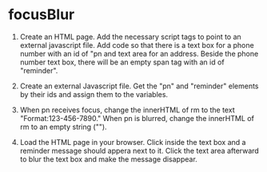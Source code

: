 # focusBlur

1. Create an HTML page. Add the necessary script tags to point to an external javascript file. Add code so that there is a text box for a phone number with an id of "pn and text area for an address. Beside the phone number text box, there will be an empty span tag with an id of "reminder".  

2. Create an external Javascript file. Get the "pn" and "reminder" elements by their ids and assign them to the variables. 
3. When pn receives focus, change the innerHTML of rm to the text "Format:123-456-7890." When pn is blurred, change the innerHTML of rm to an empty string ("").
4. Load the HTML page in your browser. Click inside the text box and a reminder message should appera next to it. Click the text area afterward to blur the text box and make the message disappear. 